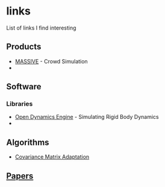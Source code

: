 # links
List of links I find interesting

## Products
+ [MASSIVE](http://www.massivesoftware.com/) - Crowd Simulation
+ 


## Software

### Libraries
+ [Open Dynamics Engine](http://www.ode.org/) - Simulating Rigid Body Dynamics
+ 


## Algorithms

+ [Covariance Matrix Adaptation](http://en.wikipedia.org/wiki/CMA-ES)

## [Papers](papers.md)

